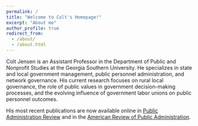 ```yaml
---
permalink: /
title: "Welcome to Colt's Homepage!"
excerpt: "About me"
author_profile: true
redirect_from: 
  - /about/
  - /about.html
--- 
```


Colt Jensen is an Assistant Professor in the Department of Public and Nonprofit Studies at the Georgia Southern University. He specializes in state and local government management, public personnel administration, and network governance. His current research focuses on rural local governance, the role of public values in government decision-making processes, and the evolving influence of government labor unions on public personnel outcomes. 

His most recent publications are now available online in [Public Administration Review](https://onlinelibrary.wiley.com/doi/epdf/10.1111/puar.13794) and in the [American Review of Public Administration](https://doi.org/10.1177/02750740231200449).



